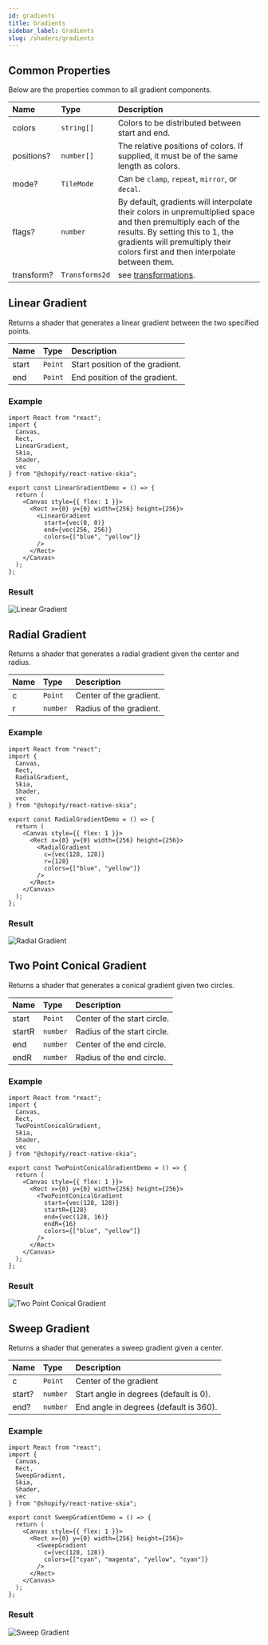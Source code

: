 ```yaml
---
id: gradients
title: Gradients
sidebar_label: Gradients
slug: /shaders/gradients
---
```


## Common Properties

Below are the properties common to all gradient components.

| Name       | Type           |  Description                    |
|:-----------|:---------------|:--------------------------------|
| colors     | `string[]`     | Colors to be distributed between start and end. |
| positions? | `number[]`     | The relative positions of colors. If supplied, it must be of the same length as colors. |
| mode?      | `TileMode`     | Can be `clamp`, `repeat`, `mirror`, or `decal`. |
| flags?     | `number`       | By default, gradients will interpolate their colors in unpremultiplied space and then premultiply each of the results. By setting this to 1, the gradients will premultiply their colors first and then interpolate between them. |
| transform? | `Transforms2d` | see [transformations](/docs/group#transformations). |

## Linear Gradient

Returns a shader that generates a linear gradient between the two specified points.

| Name       | Type           |  Description                    |
|:-----------|:---------------|:--------------------------------|
| start      | `Point`        | Start position of the gradient. |
| end        | `Point`        | End position of the gradient.   |

### Example
```tsx twoslash
import React from "react";
import {
  Canvas,
  Rect,
  LinearGradient,
  Skia,
  Shader,
  vec
} from "@shopify/react-native-skia";

export const LinearGradientDemo = () => {
  return (
    <Canvas style={{ flex: 1 }}>
      <Rect x={0} y={0} width={256} height={256}>
        <LinearGradient
          start={vec(0, 0)}
          end={vec(256, 256)}
          colors={["blue", "yellow"]}
        />
      </Rect>
    </Canvas>
  );
};
```
### Result
![Linear Gradient](assets/linear-gradient.png)

## Radial Gradient

Returns a shader that generates a radial gradient given the center and radius.

| Name       | Type           |  Description                    |
|:-----------|:---------------|:--------------------------------|
| c          | `Point`        | Center of the gradient. |
| r          | `number`       | Radius of the gradient.   |

### Example
```tsx twoslash
import React from "react";
import {
  Canvas,
  Rect,
  RadialGradient,
  Skia,
  Shader,
  vec
} from "@shopify/react-native-skia";

export const RadialGradientDemo = () => {
  return (
    <Canvas style={{ flex: 1 }}>
      <Rect x={0} y={0} width={256} height={256}>
        <RadialGradient
          c={vec(128, 128)}
          r={128}
          colors={["blue", "yellow"]}
        />
      </Rect>
    </Canvas>
  );
};
```
### Result
![Radial Gradient](assets/radial-gradient.png)

## Two Point Conical Gradient

Returns a shader that generates a conical gradient given two circles.

| Name       | Type           |  Description                    |
|:-----------|:---------------|:--------------------------------|
| start  | `Point`        | Center of the start circle. |
| startR | `number`       | Radius of the start circle. |
| end    | `number`       | Center of the end circle.   |
| endR          | `number`       | Radius of the end circle.   |

### Example
```tsx twoslash
import React from "react";
import {
  Canvas,
  Rect,
  TwoPointConicalGradient,
  Skia,
  Shader,
  vec
} from "@shopify/react-native-skia";

export const TwoPointConicalGradientDemo = () => {
  return (
    <Canvas style={{ flex: 1 }}>
      <Rect x={0} y={0} width={256} height={256}>
        <TwoPointConicalGradient
          start={vec(128, 128)}
          startR={128}
          end={vec(128, 16)}
          endR={16}
          colors={["blue", "yellow"]}
        />
      </Rect>
    </Canvas>
  );
};
```
### Result
![Two Point Conical Gradient](assets/two-point-conical-gradient.png)

## Sweep Gradient

Returns a shader that generates a sweep gradient given a center.

| Name       | Type           |  Description                    |
|:-----------|:---------------|:--------------------------------|
| c          | `Point`        | Center of the gradient          |
| start?     | `number`       | Start angle in degrees (default is 0). |
| end?     | `number`         | End angle in degrees (default is 360). |

### Example
```tsx twoslash
import React from "react";
import {
  Canvas,
  Rect,
  SweepGradient,
  Skia,
  Shader,
  vec
} from "@shopify/react-native-skia";

export const SweepGradientDemo = () => {
  return (
    <Canvas style={{ flex: 1 }}>
      <Rect x={0} y={0} width={256} height={256}>
        <SweepGradient
          c={vec(128, 128)}
          colors={["cyan", "magenta", "yellow", "cyan"]}
        />
      </Rect>
    </Canvas>
  );
};
```
### Result
![Sweep Gradient](assets/sweep-gradient.png)
